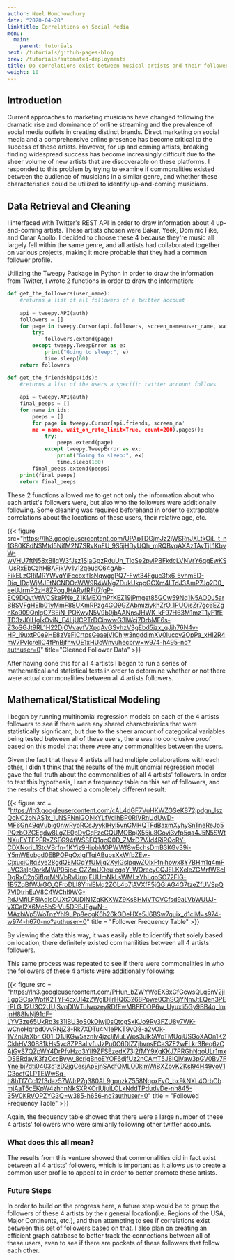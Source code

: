 ```yaml
---
author: Neel Homchowdhury
date: "2020-04-28"
linktitle: Correlations on Social Media 
menu:
  main:
    parent: tutorials
next: /tutorials/github-pages-blog
prev: /tutorials/automated-deployments
title: Do correlations exist between musical artists and their followers on social media?
weight: 10
---
```



## Introduction
Current approaches to marketing musicians have changed following the dramatic rise and dominance of online streaming and the prevalence of social media outlets in creating distinct brands. Direct marketing on social media and a comprehensive online presence has become critical to the success of these artists. However, for up and coming artists, breaking finding widespread success has become increasingly difficult due to the sheer volume of new artists that are discoverable on these platforms. I responded to this problem by trying to examine if commonalities existed between the audience of musicians in a similar genre, and whether these characteristics could be utilized to identify up-and-coming musicians. 


## Data Retrieval and Cleaning
I interfaced with Twitter's REST API in order to draw information about 4 up-and-coming artists. These artists chosen were Bakar, Yeek, Dominic Fike, and Omar Apollo. I decided to choose these 4 because they're music all largely fell within the same genre, and all artists had collaborated together on various projects, making it more probable that they had a common follower profile.

Utilizing the Tweepy Package in Python in order to draw the information from Twitter, I wrote 2 functions in order to draw the information:

```python
def get_the_followers(user_name):
    #returns a list of all followers of a twitter account
    
    api = tweepy.API(auth)
    followers = []
    for page in tweepy.Cursor(api.followers, screen_name=user_name, wait_on_rate_limit=True,count=200).pages():
        try:
            followers.extend(page)
        except tweepy.TweepError as e:
            print("Going to sleep:", e)
            time.sleep(60)
    return followers

def get_the_friendships(ids):
    #returns a list of the users a specific twitter account follows
    
    api = tweepy.API(auth)
    final_peeps = []
    for name in ids:
        peeps = []
        for page in tweepy.Cursor(api.friends, screen_na'
        me = name, wait_on_rate_limit=True, count=200).pages():
            try:
                peeps.extend(page)
            except tweepy.TweepError as ex:
                print("Going to sleep:", ex)
                time.sleep(180)        
        final_peeps.extend(peeps)
    print(final_peeps)
    return final_peeps
```

These 2 functions allowed me to get not only the information about who each artist's followers were, but also who the followers were additionally following. Some cleaning was required beforehand in order to extrapolate correlations about the locations of these users, their relative age, etc. 


{{< figure src="https://lh3.googleusercontent.com/UPApTDGjmJz2jWSRnJXLtkOiL_t_n1G80K8dNSMtd5NifM2N7SRvKnFU_9S5jHDyUQh_mRQBvqAXAzTAvTjL1KbvW-wVHU7ftN58xBlIqW3fJsz1SjaGgzRduUn_TioSe2pvlPBFkdcLVNVrY6qgEwKSiUsRxEbCzhHBAFikVv1v12qeudC64gAb-FikELzGRiMRYWvqYiFccbxlfIsNqwggPQ7-Fwt34Fguc3fx6_5vhmED-Diq_IDqWjMJEtNCNDOcWW9R4WNgZDukUkppGCXm4LTdJ3AmP7Jq2D0_eeUJrmP2zH8ZPoqJHARyfRFti7fgP-EQ9DQytVtWCSkePNe_Z1KMEXjmPrKEZ19jPmget85GCw59Nq1N5AODJ5arBBSVFgHElb01yMmF88UKmRPzg4GQ9GZAbmiziykhZrO_1PUOisZr7gc6EZgnKo909QnlgC7BEiN_PQKwyN5V9b0jbAANnsJHWK_kF97H63M1mzT1yF1fETD3zJ0lHglkOviN_E4LjUCRTrDCinwwG3lWcj7DrbMF6s-Z3oSGJt9RL1H22DjOVvayfVXpqAvGSyhzV3gEbd5jzx_qJjh76N4v-HP_i9uxtP0e9HE8zVeFiCrtpsGeaejVIChjw3ngddimXV0Iucov2OpPa_xHI2R4mV7PvIcrelIC4fPnBjfhwOE1xHUcWnvuhecprw=w974-h495-no?authuser=0" title="Cleaned Follower Data" >}} 




After having done this for all 4 artists I began to run a series of mathematical and statistical tests in order to determine whether or not there were actual commonalities between all 4 artists followers.


## Mathematical/Statistical Modeling

I began by running multinomial regression models on each of the 4 artists followers to see if there were any shared characteristics that were statistically significant, but due to the sheer amount of categorical variables being tested between all of these users, there was no conclusive proof based on this model that there were any commonalities between the users. 

Given the fact that these 4 artists all had multiple collaborations with each other, I didn't think that the results of the multionomial regression model gave the full truth about the commonalities of all 4 artists' followers. In order to test this hypothesis, I ran a frequency table on this set of followers, and the results of that showed a completely different result:


{{< figure src = "https://lh3.googleusercontent.com/cAL4dGF7VuHKWZGSeK872jpdgn_lszQcNC2pNAS1x_1LNSFNniGONkYLfVdIhBP0RIVRnUdUwD-MF6Gn49qVubig0nwRypRCsJyykIHyl5vnGMHQTFdBaxmXyhySnTneReJo5PQzbOZCEgdw8LgZE0pDyGqFzcGQUMOBpjX55ju8Govi3vfp5qa4J5N5SWtNXuEYTEPFRsZSFG94tWSSEQ1qcQ0D_ZMzD7VJd4RiRQoRY-CDXNoriL1StcVBrfn-1KYiz9HipbMGPWWf8wEchsDmB3KGv39i-Y5mWEobgd0EBPOPgOxIgfTqiABupsXxWfbZEw-CjxuciCItqZye28gdQEMGqYfUMjq2XyIGslpqwZOlxFfnihowx8Y7BHm1q4mFuVG3alp0orkMWP05ipc_CZZmUOeuIcgqY_WOrecyCQJELKXeleZGMrfW6cIDgRxC2g5ifIqrMNVbRvUrmjFUUmNkLsWMLzYhLqoSO72FIG-1B5ZqBfWJrGO_QFroDLI8YmlEMq2ZOL4b7jAVXfF5jQGIAG4G7tzeZfUVSpQ7VlDtrhEuV8C4WChI9WG-RdJMfiLF5IAdIsDUXt70UDIN1ZqKKXWZ9Ks8HMVTOVCfsd9aLVbWUUJ-vXCal2X6Mc5bS-Vu5DRBJFgwN--MAzhWp5WoTnzYhl9uPp8ecgK6h26kGDeHXe5J6BSw7quix_d1clM=s974-w974-h670-no?authuser=0" title = "Follower Frequency Table" >}}

By viewing the data this way, it was easily able to identify that solely based on location, there definitely existed commanilities between all 4 artists' followers.

This same process was repeated to see if there were commonalities in who the followers of these 4 artists were additionally following:

{{< figure src = "https://lh3.googleusercontent.com/PHun_bZWYWoEX8xCfGcwsQLq5nV2jlEggGCsxWpfK2TYF4cxUI4zZWglDjIrHQ63268Ppwe0ChSCjYNmJtEQen3PErPLG_12U3C2UUjSvqDlWTuIwpzeyRDfEwMBFF0OP6w_Uyuxli5Gy9BB4q_lmjnH88IvNj91dF-LYV3ze65UkRp3s31lBU3oS0kDiwj0sQtcgSxKJo9Ry3FZU8y7WK-wCnoHqrpd0vvRNjZ3-Rk7XDTu4N1ePKT9vQ8-a2vOk-1VZnUaXbr_G01_Q1JKGw5aznlv4jzcIjMuLWps3ulk5WpTMUqiUSGoXAOn1K2CkhHV30B81kHs5yc8ZPSaLvfuJzPu0C6DlZZjhvnsECaSZE2wFLkr3Beq6zCAjGyS7QZpWY4DrPfvHzo3YII9ZFSEzedK73j2fMY9XgKKJ7PRGhNgoULr1mxOSBRdayK3fzCccByyv_8crigBnoEYOF6djfUz2nCAmT5J8IQlVaw3pGV0Bv7FYneIbj7dti0403o1zD2jgCesjApEjnSAdfQMLO0kimWiBXZovK2Ksl94H49voV1C3ocfQLPTEWwSq-h8hTfZCc12f3daz57WJrP7g380AL9gpnzkZ558NgoxFyO_bx9kNXL4OrbCbmjAaT5cEKpW4zhhnNkSXRKOrlUjuiLOLkNddTPdudvDe-nh845-35V0KRVOPZYG3Q=w385-h656-no?authuser=0" title = "Followed Frequency Table" >}}

Again, the frequency table showed that there were a large number of these 4 artists' followers who were similarily following other twitter accounts.


### What does this all mean?
The results from this venture showed that commonalities did in fact exist between all 4 artists' followers, which is important as it allows us to create a common user profile to appeal to in order to better promote these artists. 

### Future Steps

In order to build on the progress here, a future step would be to group the followers of these 4 artists by their general location(i.e. Regions of the USA, Major Continents, etc.), and then attempting to see if correlations exist between this set of followers based on that. I also plan on creating an efficient graph database to better track the connections between all of these users, even to see if there are pockets of these followers that follow each other.

